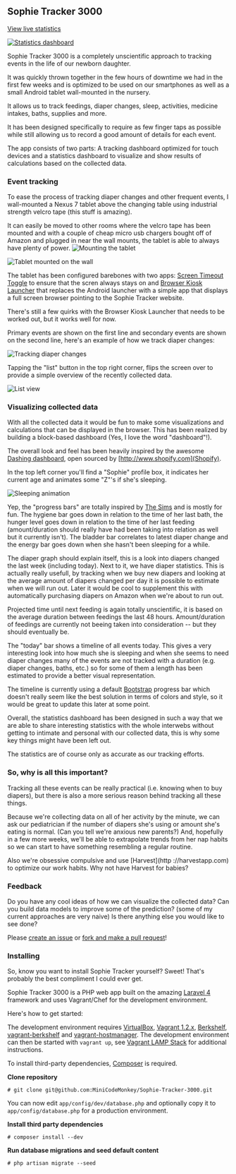 ## Sophie Tracker 3000

[View live statistics](http://sophietracker.codemonkey.io/stats)

[![Statistics dashboard](http://i.imgur.com/iKccwAs.jpg)](http://sophietracker.codemonkey.io/stats)

Sophie Tracker 3000 is a completely unscientific approach to tracking events in the life of our newborn daughter.

It was quickly thrown together in the few hours of downtime we had in the first few weeks and is optimized to be used on our smartphones as well as a small Android tablet wall-mounted in the nursery.

It allows us to track feedings, diaper changes, sleep, activities, medicine intakes, baths, supplies and more.

It has been designed specifically to require as few finger taps as possible while still allowing us to record a good amount of details for each event.

The app consists of two parts: A tracking dashboard optimized for touch devices and a statistics dashboard to visualize and show results of calculations based on the collected data.

### Event tracking

To ease the process of tracking diaper changes and other frequent events, I wall-mounted a Nexus 7 tablet above the changing table using industrial strength velcro tape (this stuff is amazing).

It can easily be moved to other rooms where the velcro tape has been mounted and with a couple of cheap micro usb chargers bought off of Amazon and plugged in near the wall mounts, the tablet is able to always have plenty of power.
![Mounting the tablet](http://i.imgur.com/UAOMHMV.jpg "Mounting the tablet")

![Tablet mounted on the wall](http://i.imgur.com/3ZrKWS4.jpg "Tablet mounted on the wall")

The tablet has been configured barebones with two apps: [Screen Timeout Toggle](https://play.google.com/store/apps/details?id=com.chemdroid.screentimeouttoggle) to ensure that the scren always stays on and [Browser Kiosk Launcher](https://play.google.com/store/apps/details?id=com.droidhoster.launcher) that replaces the Android launcher with a simple app that displays a full screen browser pointing to the Sophie Tracker website.

There's still a few quirks with the Browser Kiosk Launcher that needs to be worked out, but it works well for now.

Primary events are shown on the first line and secondary events are shown on the second line, here's an example of how we track diaper changes:

![Tracking diaper changes](http://i.imgur.com/WGNcdim.jpg "Tracking diaper changes")

Tapping the "list" button in the top right corner, flips the screen over to provide a simple overview of the recently collected data.

![List view](http://i.imgur.com/7h67b8P.jpg "List view")

### Visualizing collected data
With all the collected data it would be fun to make some visualizations and calculations that can be displayed in the browser. This has been realized by building a block-based dashboard (Yes, I love the word "dashboard"!).

The overall look and feel has been heavily inspired by the awesome [Dashing dashboard](http://shopify.github.io/dashing/), open sourced by [http://www.shopify.com](Shopify).

In the top left corner you'll find a "Sophie" profile box, it indicates her current age and animates some "Z"'s if she's sleeping.

![Sleeping animation](http://i.imgur.com/hADESnW.jpg)

Yep, the "progress bars" are totally inspired by [The Sims](http://www.thesims.com) and is mostly for fun. The hygiene bar goes down in relation to the time of her last bath, the hunger level goes down in relation to the time of her last feeding (amount/duration should really have had been taking into relation as well but it currently isn't). The bladder bar correlates to latest diaper change and the energy bar goes down when she hasn't been sleeping for a while.

The diaper graph should explain itself, this is a look into diapers changed the last week (including today). Next to it, we have diaper statistics. This is actually really usefull, by tracking when we buy new diapers and looking at the average amount of diapers changed per day it is possible to estimate when we will run out. Later it would be cool to supplement this with automatically purchasing diapers on Amazon when we're about to run out.

Projected time until next feeding is again totally unscientific, it is based on the average duration between feedings the last 48 hours. Amount/duration of feedings are currently not beeing taken into consideration -- but they should eventually be.

The "today" bar shows a timeline of all events today. This gives a very interesting look into how much she is sleeping and when she seems to need diaper changes many of the events are not tracked with a duration (e.g. diaper changes, baths, etc.) so for some of them a length has been estimated to provide a better visual representation.

The timeline is currently using a default [Bootstrap](http://getbootstrap.com) progress bar which doesn't really seem like the best solution in terms of colors and style, so it would be great to update this later at some point.

Overall, the statistics dashboard has been designed in such a way that we are able to share interesting statistics with the whole interwebs without getting to intimate and personal with our collected data, this is why some key things might have been left out.

The statistics are of course only as accurate as our tracking efforts.

### So, why is all this important?
Tracking all these events can be really practical (i.e. knowing when to buy diapers), but there is also a more serious reason behind tracking all these things.

Because we're collecting data on all of her activity by the minute, we can ask our pediatrician if the number of diapers she's using or amount she's eating is normal. (Can you tell we're anxious new parents?) And, hopefully in a few more weeks, we'll be able to extrapolate trends from her nap habits so we can start to have something resembling a regular routine.

Also we're obsessive compulsive and use [Harvest](http
://harvestapp.com) to optimize our work habits. Why not have Harvest for babies?

### Feedback
Do you have any cool ideas of how we can visualize the collected data? Can you build data models to improve some of the prediction? (some of my current approaches are very naive) Is there anything else you would like to see done?

Please [create an issue](https://github.com/MiniCodeMonkey/Sophie-Tracker-3000/issues/new) or [fork and make a pull request](https://help.github.com/articles/using-pull-requests)!

### Installing
So, know you want to install Sophie Tracker yourself? Sweet! That's probably the best compliment I could ever get.

Sophie Tracker 3000 is a PHP web app built on the amazing [Laravel 4](http://laravel.com) framework and uses Vagrant/Chef for the development environment.

Here's how to get started:

The development environment requires [VirtualBox](https://www.virtualbox.org), [Vagrant 1.2.x](http://vagrantup.com), [Berkshelf](http://berkshelf.com), [vagrant-berkshelf](https://github.com/riotgames/vagrant-berkshelf) and [vagrant-hostmanager](https://github.com/smdahlen/vagrant-hostmanager).
The development environment can then be started with `vagrant up`, see [Vagrant LAMP Stack](https://github.com/MiniCodeMonkey/Vagrant-LAMP-Stack) for additional instructions.

To install third-party dependencies, [Composer](http://getcomposer.org) is required.

**Clone repository**

	# git clone git@github.com:MiniCodeMonkey/Sophie-Tracker-3000.git

You can now edit `app/config/dev/database.php` and optionally copy it to `app/config/database.php` for a production environment.

**Install third party dependencies**

	# composer install --dev

**Run database migrations and seed default content**

	# php artisan migrate --seed
